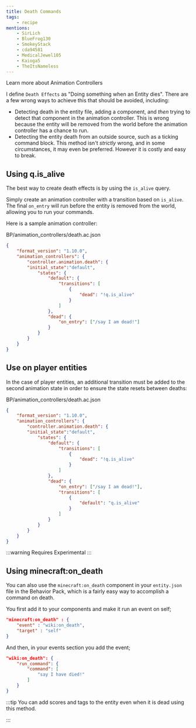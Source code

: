 ```yaml
---
title: Death Commands
tags:
    - recipe
mentions:
    - SirLich
    - BlueFrog130
    - SmokeyStack
    - cda94581
    - MedicalJewel105
    - Kaioga5
    - TheItsNameless
---
```


<BButton color="blue" link="animation-controllers-intro">Learn more about Animation Controllers</BButton>

I define `Death Effects` as "Doing something when an Entity dies". There are a few wrong ways to achieve this that should be avoided, including:

-   Detecting death in the entity file, adding a component, and _then_ trying to detect that component in the animation controller. This is wrong because the entity will be removed from the world before the animation controller has a chance to run.
-   Detecting the entity death from an outside source, such as a ticking command block. This method isn't _strictly_ wrong, and in some circumstances, it may even be preferred. However it is costly and easy to break.

## Using q.is_alive

The best way to create death effects is by using the `is_alive` query.

Simply create an animation controller with a transition based on `is_alive`. The final `on_entry` will run before the entity is removed from the world, allowing you to run your commands.

Here is a sample animation controller:

<CodeHeader>BP/animation_controllers/death.ac.json</CodeHeader>

```json
{
	"format_version": "1.10.0",
	"animation_controllers": {
		"controller.animation.death": {
		"initial_state":"default",
			"states": {
				"default": {
					"transitions": [
						{
							"dead": "!q.is_alive"
						}
					]
				},
				"dead": {
					"on_entry": ["/say I am dead!"]
				}
			}
		}
	}
}
```

## Use on player entities

In the case of player entities, an additional transition must be added to the second animation state in order to ensure the state resets between deaths:

<CodeHeader>BP/animation_controllers/death.ac.json</CodeHeader>

```json
{
	"format_version": "1.10.0",
	"animation_controllers": {
		"controller.animation.death": {
		"initial_state":"default",
			"states": {
				"default": {
					"transitions": [
						{
							"dead": "!q.is_alive"
						}
					]
				},
				"dead": {
					"on_entry": ["/say I am dead!"],
					"transitions": [
						{
							"default": "q.is_alive"
						}
					]
				}
			}
		}
	}
}
```

:::warning
Requires Experimental
:::

## Using minecraft:on_death

You can also use the `minecraft:on_death` component in your `entity.json` file in the Behavior Pack, which is a fairly easy way to accomplish a command on death.

You first add it to your components and make it run an event on self;
```json
"minecraft:on_death" : {
	"event" : "wiki:on_death",
	"target" : "self"
}
```

And then, in your events section you add the event;

```json
"wiki:on_death": {
	"run_command": {
		"command": [
			"say I have died!"
		]
	}
}
```

:::tip
You can add scores and tags to the entity even when it is dead using this method.

:::

